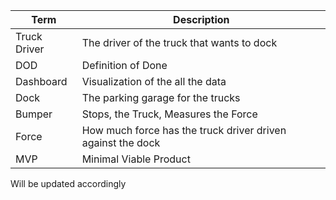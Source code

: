 | Term    | Description                                                                                                         |
| ------- | ------------------------------------------------------------------------------------------------------------------- |
| Truck Driver | The driver of the truck that wants to dock |
| DOD | Definition of Done  |
| Dashboard | Visualization of the all the data  |
| Dock | The parking garage for the trucks  |
| Bumper | Stops, the Truck, Measures the Force |
| Force | How much force has the truck driver driven against the dock |
| MVP  | Minimal Viable Product   |
Will be updated accordingly
